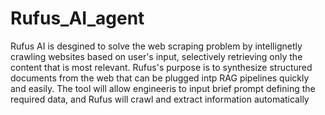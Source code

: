# Rufus_AI_agent

Rufus AI is desgined to solve the web scraping problem by intellignetly crawling websites based on user's input, selectively retrieving only the content that is most relevant. Rufus's purpose is to synthesize structured documents from the web that can be plugged intp RAG pipelines quickly and easily. The tool will allow engineeris to input brief prompt defining the required data, and Rufus will crawl and extract information automatically
